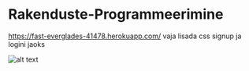 # Rakenduste-Programmeerimine
https://fast-everglades-41478.herokuapp.com/
vaja lisada css signup ja logini jaoks


![alt text](https://i.redd.it/54ss55ix0vwy.jpg)
